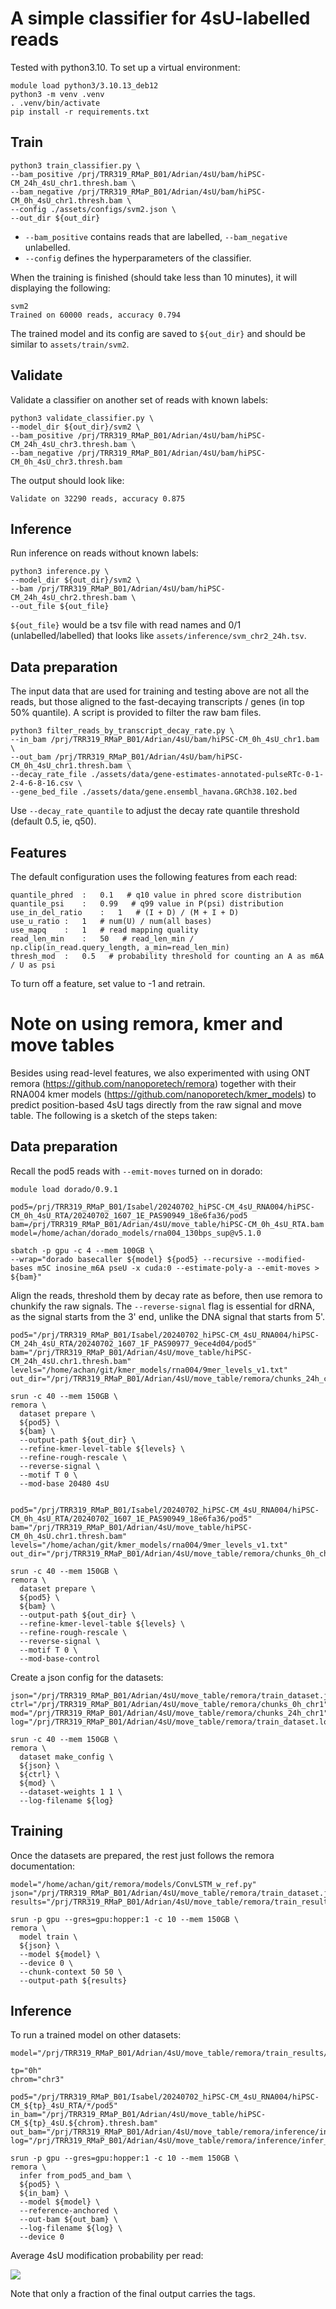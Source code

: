 # A simple classifier for 4sU-labelled reads
Tested with python3.10. To set up a virtual environment:
```
module load python3/3.10.13_deb12
python3 -m venv .venv
. .venv/bin/activate
pip install -r requirements.txt
```

## Train
```
python3 train_classifier.py \
--bam_positive /prj/TRR319_RMaP_B01/Adrian/4sU/bam/hiPSC-CM_24h_4sU_chr1.thresh.bam \
--bam_negative /prj/TRR319_RMaP_B01/Adrian/4sU/bam/hiPSC-CM_0h_4sU_chr1.thresh.bam \
--config ./assets/configs/svm2.json \
--out_dir ${out_dir}
```

- `--bam_positive` contains reads that are labelled, `--bam_negative` unlabelled.
- `--config` defines the hyperparameters of the classifier.

When the training is finished (should take less than 10 minutes), it will displaying the following:
```
svm2
Trained on 60000 reads, accuracy 0.794
```

The trained model and its config are saved to `${out_dir}` and should be similar to `assets/train/svm2`.

## Validate
Validate a classifier on another set of reads with known labels:
```
python3 validate_classifier.py \
--model_dir ${out_dir}/svm2 \
--bam_positive /prj/TRR319_RMaP_B01/Adrian/4sU/bam/hiPSC-CM_24h_4sU_chr3.thresh.bam \
--bam_negative /prj/TRR319_RMaP_B01/Adrian/4sU/bam/hiPSC-CM_0h_4sU_chr3.thresh.bam
```
The output should look like:
```
Validate on 32290 reads, accuracy 0.875
```

## Inference
Run inference on reads without known labels:
```
python3 inference.py \
--model_dir ${out_dir}/svm2 \
--bam /prj/TRR319_RMaP_B01/Adrian/4sU/bam/hiPSC-CM_24h_4sU_chr2.thresh.bam \
--out_file ${out_file}
```
`${out_file}` would be a tsv file with read names and 0/1 (unlabelled/labelled) that looks like `assets/inference/svm_chr2_24h.tsv`.

## Data preparation
The input data that are used for training and testing above are not all the reads, but those aligned to the fast-decaying transcripts / genes (in top 50% quantile). A script is provided to filter the raw bam files.
```
python3 filter_reads_by_transcript_decay_rate.py \
--in_bam /prj/TRR319_RMaP_B01/Adrian/4sU/bam/hiPSC-CM_0h_4sU_chr1.bam \
--out_bam /prj/TRR319_RMaP_B01/Adrian/4sU/bam/hiPSC-CM_0h_4sU_chr1.thresh.bam \
--decay_rate_file ./assets/data/gene-estimates-annotated-pulseRTc-0-1-2-4-6-8-16.csv \
--gene_bed_file ./assets/data/gene.ensembl_havana.GRCh38.102.bed
```
Use `--decay_rate_quantile` to adjust the decay rate quantile threshold (default 0.5, ie, q50).

## Features
The default configuration uses the following features from each read:
```
quantile_phred	:	0.1   # q10 value in phred score distribution
quantile_psi	:	0.99   # q99 value in P(psi) distribution
use_in_del_ratio	:	1   # (I + D) / (M + I + D)
use_u_ratio	:	1   # num(U) / num(all bases)
use_mapq	:	1   # read mapping quality
read_len_min	:	50   # read_len_min / np.clip(in_read.query_length, a_min=read_len_min)
thresh_mod	:	0.5   # probability threshold for counting an A as m6A / U as psi
```
To turn off a feature, set value to -1 and retrain.

# Note on using remora, kmer and move tables
Besides using read-level features, we also experimented with using ONT remora (https://github.com/nanoporetech/remora) together with their RNA004 kmer models (https://github.com/nanoporetech/kmer_models) to predict position-based 4sU tags directly from the raw signal and move table. The following is a sketch of the steps taken:
## Data preparation
Recall the pod5 reads with `--emit-moves` turned on in dorado:
```
module load dorado/0.9.1

pod5=/prj/TRR319_RMaP_B01/Isabel/20240702_hiPSC-CM_4sU_RNA004/hiPSC-CM_0h_4sU_RTA/20240702_1607_1E_PAS90949_18e6fa36/pod5
bam=/prj/TRR319_RMaP_B01/Adrian/4sU/move_table/hiPSC-CM_0h_4sU_RTA.bam
model=/home/achan/dorado_models/rna004_130bps_sup@v5.1.0

sbatch -p gpu -c 4 --mem 100GB \
--wrap="dorado basecaller ${model} ${pod5} --recursive --modified-bases m5C inosine_m6A pseU -x cuda:0 --estimate-poly-a --emit-moves > ${bam}"
```
Align the reads, threshold them by decay rate as before, then use remora to chunkify the raw signals. The `--reverse-signal` flag is essential for dRNA, as the signal starts from the 3' end, unlike the DNA signal that starts from 5'.
```
pod5="/prj/TRR319_RMaP_B01/Isabel/20240702_hiPSC-CM_4sU_RNA004/hiPSC-CM_24h_4sU_RTA/20240702_1607_1F_PAS90977_9ece4d04/pod5"
bam="/prj/TRR319_RMaP_B01/Adrian/4sU/move_table/hiPSC-CM_24h_4sU.chr1.thresh.bam"
levels="/home/achan/git/kmer_models/rna004/9mer_levels_v1.txt"
out_dir="/prj/TRR319_RMaP_B01/Adrian/4sU/move_table/remora/chunks_24h_chr1"

srun -c 40 --mem 150GB \
remora \
  dataset prepare \
  ${pod5} \
  ${bam} \
  --output-path ${out_dir} \
  --refine-kmer-level-table ${levels} \
  --refine-rough-rescale \
  --reverse-signal \
  --motif T 0 \
  --mod-base 20480 4sU
  

pod5="/prj/TRR319_RMaP_B01/Isabel/20240702_hiPSC-CM_4sU_RNA004/hiPSC-CM_0h_4sU_RTA/20240702_1607_1E_PAS90949_18e6fa36/pod5"
bam="/prj/TRR319_RMaP_B01/Adrian/4sU/move_table/hiPSC-CM_0h_4sU.chr1.thresh.bam"
levels="/home/achan/git/kmer_models/rna004/9mer_levels_v1.txt"
out_dir="/prj/TRR319_RMaP_B01/Adrian/4sU/move_table/remora/chunks_0h_chr1"

srun -c 40 --mem 150GB \
remora \
  dataset prepare \
  ${pod5} \
  ${bam} \
  --output-path ${out_dir} \
  --refine-kmer-level-table ${levels} \
  --refine-rough-rescale \
  --reverse-signal \
  --motif T 0 \
  --mod-base-control
```
Create a json config for the datasets:
```
json="/prj/TRR319_RMaP_B01/Adrian/4sU/move_table/remora/train_dataset.json"
ctrl="/prj/TRR319_RMaP_B01/Adrian/4sU/move_table/remora/chunks_0h_chr1"
mod="/prj/TRR319_RMaP_B01/Adrian/4sU/move_table/remora/chunks_24h_chr1"
log="/prj/TRR319_RMaP_B01/Adrian/4sU/move_table/remora/train_dataset.log"

srun -c 40 --mem 150GB \
remora \
  dataset make_config \
  ${json} \
  ${ctrl} \
  ${mod} \
  --dataset-weights 1 1 \
  --log-filename ${log}
```
## Training
Once the datasets are prepared, the rest just follows the remora documentation:
```
model="/home/achan/git/remora/models/ConvLSTM_w_ref.py"
json="/prj/TRR319_RMaP_B01/Adrian/4sU/move_table/remora/train_dataset.json"
results="/prj/TRR319_RMaP_B01/Adrian/4sU/move_table/remora/train_results"

srun -p gpu --gres=gpu:hopper:1 -c 10 --mem 150GB \
remora \
  model train \
  ${json} \
  --model ${model} \
  --device 0 \
  --chunk-context 50 50 \
  --output-path ${results}
```
## Inference
To run a trained model on other datasets:
```
model="/prj/TRR319_RMaP_B01/Adrian/4sU/move_table/remora/train_results/model_best.pt"

tp="0h"
chrom="chr3"

pod5="/prj/TRR319_RMaP_B01/Isabel/20240702_hiPSC-CM_4sU_RNA004/hiPSC-CM_${tp}_4sU_RTA/*/pod5"
in_bam="/prj/TRR319_RMaP_B01/Adrian/4sU/move_table/hiPSC-CM_${tp}_4sU.${chrom}.thresh.bam"
out_bam="/prj/TRR319_RMaP_B01/Adrian/4sU/move_table/remora/inference/infer_${tp}.${chrom}.bam"
log="/prj/TRR319_RMaP_B01/Adrian/4sU/move_table/remora/inference/infer_${tp}.${chrom}.log"

srun -p gpu --gres=gpu:hopper:1 -c 10 --mem 150GB \
remora \
  infer from_pod5_and_bam \
  ${pod5} \
  ${in_bam} \
  --model ${model} \
  --reference-anchored \
  --out-bam ${out_bam} \
  --log-filename ${log} \
  --device 0
```

Average 4sU modification probability per read:

![](https://github.com/dieterich-lab/4sU/blob/main/assets/images/hist_4sU_dist_chr2.png)

Note that only a fraction of the final output carries the tags.
